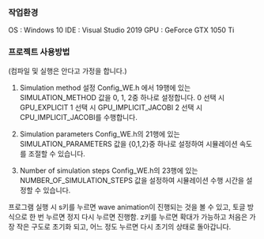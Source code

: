 ### 작업환경
OS : Windows 10
IDE : Visual Studio 2019
GPU : GeForce GTX 1050 Ti

### 프로젝트 사용방법
(컴파일 및 실행은 안다고 가정을 합니다.)
1. Simulation method 설정
Config_WE.h 에서 19행에 있는 SIMULATION_METHOD 값을 0, 1, 2중 하나로 설정합니다.
0 선택 시 GPU_EXPLICIT
1 선택 시 GPU_IMPLICIT_JACOBI
2 선택 시 CPU_IMPLICIT_JACOBI를 수행합니다.

2. Simulation parameters
Config_WE.h의 21행에 있는 SIMULATION_PARAMETERS 값을 {0,1,2}중 하나로 설정하여 시뮬레이션 속도를 조절할 수 있습니다.

3. Number of simulation steps
Config_WE.h의 23행에 있는 NUMBER_OF_SIMULATION_STEPS 값을 설정하여 시뮬레이션 수행 시간을 설정할 수 있습니다.

프로그램 실행 시 s키를 누르면 wave animation이 진행되는 것을 볼 수 있고, 토글 방식으로 한 번 누르면 정지 다시 누르면 
진행함.
z키를 누르면 확대가 가능하고 처음은 가장 작은 구도로 초기화 되고, 어느 정도 누르면 다시 초기의 상태로 돌아갑니다.
